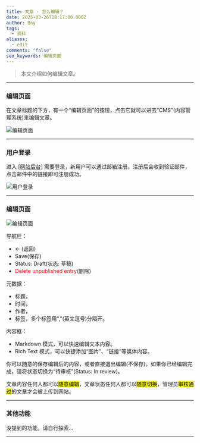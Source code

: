 ```yaml
---
title: 文章 - 怎么编辑？
date: 2025-03-26T18:17:00.000Z
author: Bny
tags:
  - 资料
aliases:
  - edit
comments: "false"
seo_keywords: 编辑页面
---
```

> 本文介绍如何编辑文章。



- - -

### 编辑页面

在文章标题的下方，有一个“编辑页面”的按钮，点击它就可以进去“CMS”(内容管理系统)来编辑文章。

![编辑页面](/img/screenshot_20250327_041830.png)

- - -

### 用户登录

进入 [[网站后台]](/cms/) 需要登录，新用户可以通过邮箱注册。注册后会收到验证邮件，点击邮件中的链接即可注册成功。

![用户登录](/img/screenshot_20250327_041301.png)

- - -

### 编辑页面

![编辑页面](/img/qq_1743038846887.png)



导航栏：

* ← (返回)
* Save(保存)
* Status: Draft(状态: 草稿)
* <span style="color:red;">Delete unpublished entry</span>(删除)

元数据：

* 标题，
* 时间，
* 作者，
* 标签，多个标签用","(英文逗号)分隔开。

内容框：

* Markdown 模式，可以快速编辑文本内容。
* Rich Text 模式，可以快捷添加“图片”、“链接”等媒体内容。

你可以随意的保存编辑后的内容，或者直接退出编辑(不保存)。如果你已经编辑完成，请将状态切换为“待审核”(Status: In review)。

文章内容任何人都可以<mark>随意编辑</mark>，文章状态任何人都可以<mark>随意切换</mark>，管理员<mark>审核通过</mark>的文章才会被上传到网站。

- - -

### 其他功能

没提到的功能，请自行探索...

- - -
